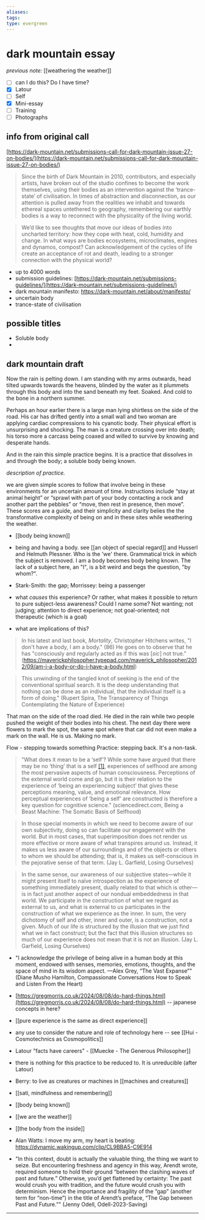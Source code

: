 ```yaml
---
aliases: 
tags: 
type: evergreen
---
```


# dark mountain essay

_previous note:_ [[weathering the weather]]

  - [ ] can I do this? Do I have time?
  - [x] Latour
  - [ ] Self
  - [x] Mini-essay
  - [ ] Training 
  - [ ] Photographs

## info from original call 
[https://dark-mountain.net/submissions-call-for-dark-mountain-issue-27-on-bodies/](https://dark-mountain.net/submissions-call-for-dark-mountain-issue-27-on-bodies/)

  > Since the birth of Dark Mountain in 2010, contributors, and especially artists, have broken out of the studio confines to become the work themselves, using their bodies as an intervention against the ‘trance-state’ of civilisation. In times of abstraction and disconnection, as our attention is pulled away from the realities we inhabit and towards ethereal spaces untethered to geography, remembering our earthly bodies is a way to reconnect with the physicality of the living world. 

> We’d like to see thoughts that move our ideas of bodies into uncharted territory: how they cope with heat, cold, humidity and change. In what ways are bodies ecosystems, microclimates, engines and dynamos, compost? Can acknowledgement of the cycles of life create an acceptance of rot and death, leading to a stronger connection with the physical world?

- up to 4000 words
- submission guidelines: [https://dark-mountain.net/submissions-guidelines/](https://dark-mountain.net/submissions-guidelines/)
- dark mountain manifesto: https://dark-mountain.net/about/manifesto/
- uncertain body 
- trance-state of civilisation

## possible titles

- Soluble body
- 

## dark mountain draft

Now the rain is pelting down. I am standing with my arms outwards, head tilted upwards towards the heavens, blinded by the water as it plummets through this body and into the sand beneath my feet. Soaked. And cold to the bone in a northern summer.

Perhaps an hour earlier there is a large man lying shirtless on the side of the road. His car has drifted gently into a small wall and two woman are applying cardiac compressions to his cyanotic body. Their physical effort is unsurprising and shocking. The man is a creature crossing over into death; his torso more a carcass being coaxed and willed to survive by knowing and desperate hands.

And in the rain this simple practice begins. It is a practice that dissolves in and through the body; a soluble body being known. 

_description of practice._ 

we are given simple scores to follow that involve being in these environments for an uncertain amount of time. Instructions include “stay at animal height” or “sprawl with part of your body contacting a rock and another part the pebbles” or “move, then rest in presence, then move”. These scores are a guide, and their simplicity and clarity belies the the transformative complexity of being on and in these sites while weathering the weather. 


- [[body being known]]

- being and having a body. see [[an object of special regard]] and Husserl and Helmuth Plessner. Who is the 'we' there. Grammatical trick in which the subject is removed. I am a body becomes body being known. The lack of a subject here, an "I", is a bit weird and begs the question, "by whom?". 
- Stark-Smith: the gap; Morrissey: being a passenger 
- what _causes_ this experience? Or rather, what makes it possible to return to pure subject-less awareness? Could I name some? Not wanting; not judging; attention to direct experience; not goal-oriented; not therapeutic (which is a goal)
- what are implications of this? 

> In his latest and last book, _Mortality_, Christopher Hitchens writes, "I don't have a body, I am a body." (86) He goes on to observe that he has "consciously and regularly acted as if this was [_sic_] not true." (https://maverickphilosopher.typepad.com/maverick_philosopher/2012/09/am-i-a-body-or-do-i-have-a-body.html)

> This unwinding of the tangled knot of seeking is the end of the conventional spiritual search. It is the deep understanding that nothing can be done as an individual, that the individual itself is a form of doing." (Rupert Spira, The Transparency of Things Contemplating the Nature of Experience)

That man on the side of the road died. He died in the rain while two people pushed the weight of their bodies into his chest. The next day there were flowers to mark the spot, the same spot where that car did not even make a mark on the wall. He is us. Making no mark.


Flow - stepping towards something 
Practice: stepping back. It's a non-task. 

> "What does it mean to be a ‘self’? While some have argued that there may be no ‘thing’ that is a self [[1]](https://www.sciencedirect.com/science/article/pii/S1364661318302079?via%3Dihub#bib0005), experiences of selfhood are among the most pervasive aspects of human consciousness. Perceptions of the external world come and go, but it is their relation to the experience of ‘being an experiencing subject’ that gives these perceptions meaning, value, and emotional relevance. How perceptual experiences of ‘being a self’ are constructed is therefore a key question for cognitive science." (sciencedirect.com, Being a Beast Machine: The Somatic Basis of Selfhood)

> In those special moments in which we need to become aware of our own subjectivity, doing so can facilitate our engagement with the world. But in most cases, that superimposition does not render us more effective or more aware of what transpires around us. Instead, it makes us less aware of our surroundings and of the objects or others to whom we should be attending; that is, it makes us self-conscious in the pejorative sense of that term. (Jay L. Garfield, Losing Ourselves)

> In the same sense, our awareness of our subjective states—while it might present itself to naïve introspection as the experience of something immediately present, dually related to that which is other—is in fact just another aspect of our nondual embeddedness in that world. We participate in the construction of what we regard as external to us, and what is external to us participates in the construction of what we experience as the inner. In sum, the very dichotomy of self and other, inner and outer, is a construction, not a given. Much of our life is structured by the illusion that we just find what we in fact construct; but the fact that this illusion structures so much of our experience does not mean that it is not an illusion. (Jay L. Garfield, Losing Ourselves)

- "I acknowledge the privilege of being alive in a human body at this moment, endowed with senses, memories, emotions, thoughts, and the space of mind in its wisdom aspect. —Alex Grey, “The Vast Expanse”" (Diane Musho Hamilton, Compassionate Conversations How to Speak and Listen From the Heart)

- [https://gregmorris.co.uk/2024/08/08/do-hard-things.html](https://gregmorris.co.uk/2024/08/08/do-hard-things.html) -- japanese concepts in here? 
- [[pure experience is the same as direct experience]]

- any use to consider the nature and role of technology here -- see [[Hui - Cosmotechnics as Cosmopolitics]] 
- Latour "facts have careers" - [[Muecke - The Generous Philosopher]]
- there is nothing for this practice to be reduced to. It is unreducible (after Latour)
- Berry: to live as creatures or machines in [[machines and creatures]]
- [[sati, mindfulness and remembering]]
- [[body being known]]
- [[we are the weather]]

- [[the body from the inside]]
- Alan Watts: I move my arm, my heart is beating: https://dynamic.wakingup.com/clip/CL9BBA5-C9E914

- "In this context, doubt is actually the valuable thing, the thing we want to seize. But encountering freshness and agency in this way, Arendt wrote, required someone to hold their ground “between the clashing waves of past and future.” Otherwise, you’d get flattened by certainty: The past would crush you with tradition, and the future would crush you with determinism. Hence the importance and fragility of the “gap” (another term for “non-time”) in the title of Arendt’s preface, “The Gap between Past and Future.”" (Jenny Odell, Odell-2023-Saving)


---




